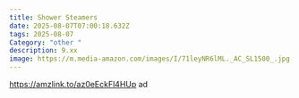 ```yaml
---
title: Shower Steamers
date: 2025-08-07T07:00:18.632Z
tags: 2025-08-07
Category: "other "
description: 9.xx
image: https://m.media-amazon.com/images/I/71leyNR6lML._AC_SL1500_.jpg
---
```

https://amzlink.to/az0eEckFl4HUp ad